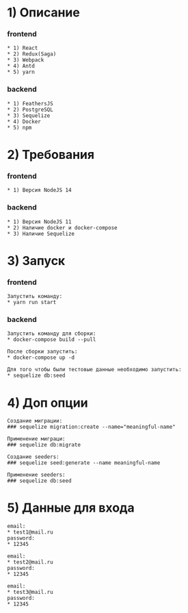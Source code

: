 # 1) Описание

### frontend
    * 1) React
    * 2) Redux(Saga)
    * 3) Webpack
    * 4) Antd
    * 5) yarn

### backend
    * 1) FeathersJS
    * 2) PostgreSQL
    * 3) Sequelize
    * 4) Docker
    * 5) npm

# 2) Требования

### frontend
    * 1) Версия NodeJS 14

### backend
    * 1) Версия NodeJS 11
    * 2) Наличие docker и docker-compose
    * 3) Наличие Sequelize

# 3) Запуск

### frontend
    Запустить команду:
    * yarn run start

### backend
    Запустить команду для сборки:
    * docker-compose build --pull

    После сборки запустить:
    * docker-compose up -d

    Для того чтобы были тестовые данные необходимо запустить:
    * sequelize db:seed


# 4) Доп опции

    Создание миграции:
    ### sequelize migration:create --name="meaningful-name"

    Применение миграци:
    ### sequelize db:migrate

    Создание seeders:
    ### sequelize seed:generate --name meaningful-name

    Применение seeders:
    ### sequelize db:seed

# 5) Данные для входа

    email:
    * test1@mail.ru
    password:
    * 12345

    email:
    * test2@mail.ru
    password:
    * 12345

    email:
    * test3@mail.ru
    password:
    * 12345
